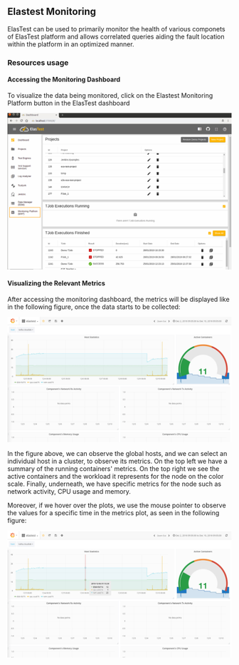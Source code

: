<div class="range range-xs-left">
<div class="cell-xs-10 cell-lg-6 text-md-left inset-md-right-80 cell-lg-push-1 offset-top-50 offset-lg-top-0">
<h2 id="content" class="h1">Elastest Monitoring</h2>
<div class="offset-top-30 offset-md-top-30">
</div>
</div>
</div>

ElasTest can be used to primarily monitor the health of various componets of ElasTest platform and allows correlated queries aiding the fault location within the platform in an optimized manner.

<h3 class="holder-subtitle link-top" id="options">Resources usage</h3>

<h4 class="small-subtitle">Accessing the Monitoring Dashboard</h4>

To visualize the data being monitored, click on the Elastest Monitoring Platform button in the ElasTest dashboard

<div class="docs-gallery inline-block">
    <a data-fancybox="gallery-1" href="/docs/elastest-monitoring/images/emp_section.png"><img class="img-responsive img-wellcome" src="/docs/elastest-monitoring/images/emp_section.png"/></a>
</div>

<h4 class="small-subtitle">Visualizing the Relevant Metrics</h4>

After accessing the monitoring dashboard, the metrics will be displayed like in the following figure, once the data starts to be collected:

<div class="docs-gallery inline-block">
    <a data-fancybox="gallery-1" href="/docs/elastest-monitoring/images/img06.png"><img class="img-responsive img-wellcome" src="/docs/elastest-monitoring/images/img06.png"/></a>
</div>

In the figure above, we can observe the global hosts, and we can select an individual host in a cluster, to observe its metrics. On the top left we have a summary of the running containers' metrics. On the top right we see the active containers and the workload it represents for the node on the color scale. Finally, underneath, we have specific metrics for the node such as network activity, CPU usage and memory.

Moreover, if we hover over the plots, we use the mouse pointer to observe the values for a specific time in the metrics plot, as seen in the following figure:

<div class="docs-gallery inline-block">
    <a data-fancybox="gallery-1" href="/docs/elastest-monitoring/images/img07.png"><img class="img-responsive img-wellcome" src="/docs/elastest-monitoring/images/img07.png"/></a>
</div>